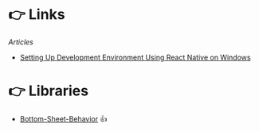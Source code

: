# 👉 Links

*Articles*

- [Setting Up Development Environment Using React Native on Windows](https://codeburst.io/setting-up-development-environment-using-react-native-on-windows-dd240e69f776)

# 👉 Libraries

- [Bottom-Sheet-Behavior](https://github.com/cesardeazevedo/react-native-bottom-sheet-behavior) :thumbsup:
